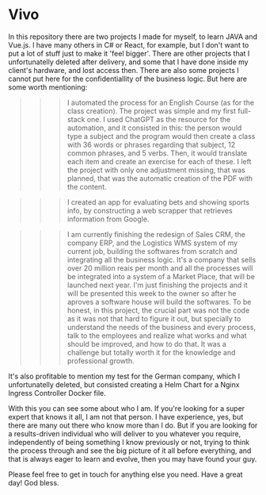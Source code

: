 # Vivo

In this repository there are two projects I made for myself, to learn JAVA and Vue.js. I have many others in C# or React, for example, but I don't want to put a lot of stuff just to make it 'feel bigger'.
There are other projects that I unfortunatelly deleted after delivery, and some that I have done inside my client's hardware, and lost access then.
There are also some projects I cannot put here for the confidentiallity of the business logic.
But here are some worth mentioning:

>>> I automated the process for an English Course (as for the class creation). The project was simple and my first full-stack one. I used ChatGPT as the resource for the automation, and it consisted in this:
    the person would type a subject and the program would then create a class with 36 words or phrases regarding that subject, 12 common phrases, and 5 verbs.
    Then, it would translate each item and create an exercise for each of these.
    I left the project with only one adjustment missing, that was planned, that was the automatic creation of the PDF with the content.

>>> I created an app for evaluating bets and showing sports info, by constructing a web scrapper that retrieves information from Google.

>>> I am currently finishing the redesign of Sales CRM, the company ERP, and the Logistics WMS system of my current job, building the softwares from scratch and integrating all the business logic.
    It's a company that sells over 20 million reais per month and all the processes will be integrated into a system of a Market Place, that will be launched next year.
    I'm just finishing the projects and it will be presented this week to the owner so after he aproves a software house will build the softwares.
    To be honest, in this project, the crucial part was not the code as it was not that hard to figure it out, but specially to understand the needs of the business and every process,
    talk to the employees and realize what works and what should be improved, and how to do that. It was a challenge but totally worth it for the knowledge and professional growth.

It's also profitable to mention my test for the German company, which I unfortunatelly deleted, but consisted creating a Helm Chart for a Nginx Ingress Controller Docker file.

With this you can see some about who I am. If you're looking for a super expert that knows it all, I am not that person. I have experience, yes, but there are many out there who know more than I do.
But if you are looking for a results-driven individual who will deliver to you whatever you require, independently of being something I know previously or not,
trying to think the process through and see the big picture of it all before everything, and that is always eager to learn and evolve,
then you may have found your guy.

Please feel free to get in touch for anything else you need. Have a great day! God bless.
